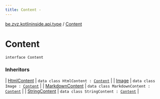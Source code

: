 ```yaml
---
title: Content - 
---
```


[be.zvz.kotlininside.api.type](index.html) / [Content](./-content.html)

# Content

`interface Content`

### Inheritors

| [HtmlContent](-html-content/index.html) | `data class HtmlContent : `[`Content`](./-content.html) |
| [Image](-image/index.html) | `data class Image : `[`Content`](./-content.html) |
| [MarkdownContent](-markdown-content/index.html) | `data class MarkdownContent : `[`Content`](./-content.html) |
| [StringContent](-string-content/index.html) | `data class StringContent : `[`Content`](./-content.html) |

